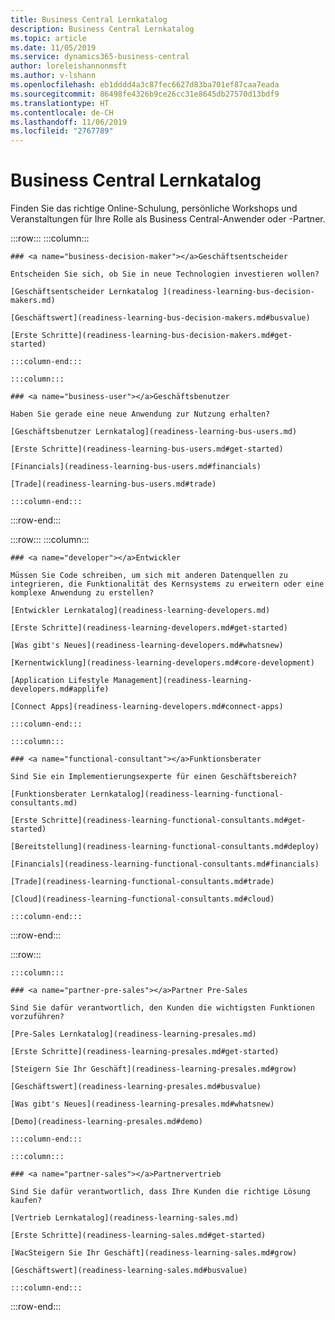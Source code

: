 ```yaml
---
title: Business Central Lernkatalog
description: Business Central Lernkatalog
ms.topic: article
ms.date: 11/05/2019
ms.service: dynamics365-business-central
author: loreleishannonmsft
ms.author: v-lshann
ms.openlocfilehash: eb1dddd4a3c87fec6627d83ba701ef87caa7eada
ms.sourcegitcommit: 86498fe4326b9ce26cc31e8645db27570d13bdf9
ms.translationtype: HT
ms.contentlocale: de-CH
ms.lasthandoff: 11/06/2019
ms.locfileid: "2767789"
---
```

# <a name="business-central-learning-catalog"></a>Business Central Lernkatalog
Finden Sie das richtige Online-Schulung, persönliche Workshops und Veranstaltungen für Ihre Rolle als Business Central-Anwender oder -Partner.

:::row:::
    :::column:::

    ### <a name="business-decision-maker"></a>Geschäftsentscheider

    Entscheiden Sie sich, ob Sie in neue Technologien investieren wollen? 

    [Geschäftsentscheider Lernkatalog ](readiness-learning-bus-decision-makers.md)

    [Geschäftswert](readiness-learning-bus-decision-makers.md#busvalue)

    [Erste Schritte](readiness-learning-bus-decision-makers.md#get-started)

    :::column-end:::

    :::column:::

    ### <a name="business-user"></a>Geschäftsbenutzer

    Haben Sie gerade eine neue Anwendung zur Nutzung erhalten? 

    [Geschäftsbenutzer Lernkatalog](readiness-learning-bus-users.md)

    [Erste Schritte](readiness-learning-bus-users.md#get-started)

    [Financials](readiness-learning-bus-users.md#financials)

    [Trade](readiness-learning-bus-users.md#trade)

    :::column-end:::

:::row-end:::

:::row:::
    :::column:::

    ### <a name="developer"></a>Entwickler

    Müssen Sie Code schreiben, um sich mit anderen Datenquellen zu integrieren, die Funktionalität des Kernsystems zu erweitern oder eine komplexe Anwendung zu erstellen?

    [Entwickler Lernkatalog](readiness-learning-developers.md)

    [Erste Schritte](readiness-learning-developers.md#get-started)

    [Was gibt's Neues](readiness-learning-developers.md#whatsnew)

    [Kernentwicklung](readiness-learning-developers.md#core-development)

    [Application Lifestyle Management](readiness-learning-developers.md#applife)

    [Connect Apps](readiness-learning-developers.md#connect-apps)

    :::column-end:::

    :::column:::

    ### <a name="functional-consultant"></a>Funktionsberater
    
    Sind Sie ein Implementierungsexperte für einen Geschäftsbereich? 

    [Funktionsberater Lernkatalog](readiness-learning-functional-consultants.md)

    [Erste Schritte](readiness-learning-functional-consultants.md#get-started)

    [Bereitstellung](readiness-learning-functional-consultants.md#deploy)

    [Financials](readiness-learning-functional-consultants.md#financials)

    [Trade](readiness-learning-functional-consultants.md#trade)

    [Cloud](readiness-learning-functional-consultants.md#cloud)

    :::column-end:::

:::row-end:::

:::row:::

    :::column:::

    ### <a name="partner-pre-sales"></a>Partner Pre-Sales

    Sind Sie dafür verantwortlich, den Kunden die wichtigsten Funktionen vorzuführen? 

    [Pre-Sales Lernkatalog](readiness-learning-presales.md)

    [Erste Schritte](readiness-learning-presales.md#get-started)

    [Steigern Sie Ihr Geschäft](readiness-learning-presales.md#grow)

    [Geschäftswert](readiness-learning-presales.md#busvalue)

    [Was gibt's Neues](readiness-learning-presales.md#whatsnew)

    [Demo](readiness-learning-presales.md#demo)

    :::column-end:::

    :::column:::

    ### <a name="partner-sales"></a>Partnervertrieb

    Sind Sie dafür verantwortlich, dass Ihre Kunden die richtige Lösung kaufen? 

    [Vertrieb Lernkatalog](readiness-learning-sales.md)

    [Erste Schritte](readiness-learning-sales.md#get-started)

    [WacSteigern Sie Ihr Geschäft](readiness-learning-sales.md#grow)

    [Geschäftswert](readiness-learning-sales.md#busvalue)

    :::column-end:::

:::row-end:::
